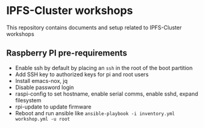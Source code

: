 # IPFS-Cluster workshops

This repository contains documents and setup related to IPFS-Cluster workshops


## Raspberry PI pre-requirements

* Enable ssh by default by placing an `ssh` in the root of the boot partition
* Add SSH key to authorized keys for pi and root users
* Install emacs-nox, jq
* Disable password login
* raspi-config to set hostname, enable serial comms, enable sshd, expand filesystem
* rpi-update to update firmware
* Reboot and run ansible like `ansible-playbook -i inventory.yml workshop.yml -u root`
